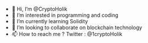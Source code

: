 - 👋 Hi, I’m @CryptoHolik
- 👀 I’m interested in programming and coding
- 🌱 I’m currently learning Solidity
- 💞️ I’m looking to collaborate on blockchain technology
- 📫 How to reach me ? Twitter : @1cryptoHolik

<!---
CryptoHolik/CryptoHolik is a ✨ special ✨ repository because its `README.md` (this file) appears on your GitHub profile.
You can click the Preview link to take a look at your changes.
--->
